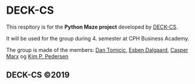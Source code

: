 # DECK-CS

This respitory is for the **Python Maze project** developed by [DECK-CS](https://deck-cs.dk).

It will be used for the group during 4. semester at CPH Business Academy.

The group is made of the members:
[Dan Tomicic](https://github.com/godlikecpu), [Esben Dalgaard](https://github.com/Edunno), [Casper Marx](https://github.com/Marx02) og [Kim P. Pedersen](https://github.com/KimHotDK)

## DECK-CS ©2019

